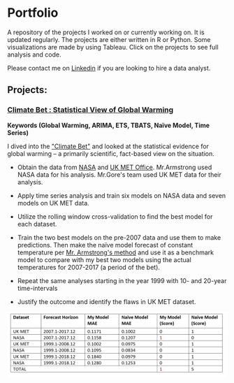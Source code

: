 # Portfolio
A repository of the projects I worked on or currently working on. It is updated regularly. The projects are either written in R or Python. Some visualizations are made by using Tableau. Click on the projects to see full analysis and code.

Please contact me on [Linkedin](https://www.linkedin.com/in/feifan-lu-0b8b02142/) if you are looking to hire a data analyst.

## Projects:

### [Climate Bet : Statistical View of Global Warming](https://github.com/FeifanLu/Climate_bet)

**Keywords (Global Warming, ARIMA, ETS, TBATS, Naïve Model, Time Series)**

I dived into the ["Climate Bet"](http://www.theclimatebet.com/) and looked at the statistical evidence for global warming – a primarily scientific, fact-based view on the situation.

* Obtain the data from [NASA](https://data.giss.nasa.gov/gistemp/) and [UK MET Office](https://crudata.uea.ac.uk/cru/data/temperature/). Mr.Armstrong used NASA data for his analysis. Mr.Gore's team used UK MET data for their analysis.

* Apply time series analysis and train six models on NASA data and seven models on UK MET data.

* Utilize the rolling window cross-validation to find the best model for each dataset.

* Train the two best models on the pre-2007 data and use them to make predictions. Then make the naïve model forecast of constant temperature per [Mr. Armstrong's method](http://www.kestencgreen.com/G&A-Skyfall.pdf)  and use it as a benchmark model to compare with my best two models using the actual temperatures for 2007-2017 (a period of the bet).

* Repeat the same analyses starting in the year 1999 with 10- and 20-year time-intervals

* Justify the outcome and identify the flaws in UK MET dataset.

<img src="https://github.com/FeifanLu/Climate_bet/blob/main/Climate_bet/Results.png" width="800" length="600">

